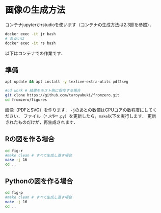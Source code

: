 # 画像の生成方法

コンテナjupyterかrstudioを使います（コンテナの生成方法は2.3節を参照）．

```bash
docker exec -it jr bash
# あるいは
docker exec -it rs bash
```

以下はコンテナでの作業です．

## 準備

```bash
apt update && apt install -y texlive-extra-utils pdf2svg

#cd work # 結果をホスト側に保存する場合
git clone https://github.com/taroyabuki/fromzero.git
cd fromzero/figures
```

画像（PDFとSVG）を作ります．
`-j`のあとの数値はCPUコアの数程度にしてください．
ファイル（`*.R`や`*.py`）を更新したら，`make`以下を実行します．
更新されたものだけが，再生成されます．


## Rの図を作る場合

```bash
cd fig-r
#make clean # すべて生成し直す場合
make -j 16
cd ..
```

## Pythonの図を作る場合

```bash
cd fig-p
#make clean # すべて生成し直す場合
make -j 16
cd ..
```
